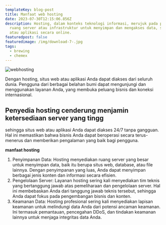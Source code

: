 ```yaml
---
templateKey: blog-post
title: Manfaat web hosting
date: 2023-07-30T12:15:06.856Z
description: Hosting, dalam konteks teknologi informasi, merujuk pada penyediaan
  ruang server atau infrastruktur untuk menyimpan dan mengakses data, situs web,
  atau aplikasi secara online.
featuredpost: false
featuredimage: /img/download-7-.jpg
tags:
  - brewing
  - chemex
---
```

![webhosting](/img/images-17-.jpg)



Dengan hosting, situs web atau aplikasi Anda dapat diakses dari seluruh dunia. Pengguna dari berbagai belahan bumi dapat mengunjungi dan menggunakan layanan Anda, yang membuka peluang bisnis dan koneksi internasional.



## Penyedia hosting cenderung menjamin ketersediaan server yang tingg

sehingga situs web atau aplikasi Anda dapat diakses 24/7 tanpa gangguan. Hal ini memastikan bahwa bisnis Anda dapat beroperasi secara terus-menerus dan memberikan pengalaman yang baik bagi pengguna.





**m﻿anfaat hosting**

1. Penyimpanan Data: Hosting menyediakan ruang server yang besar untuk menyimpan data, baik itu berupa situs web, database, atau file lainnya. Dengan penyimpanan yang luas, Anda dapat menyimpan berbagai jenis konten dan informasi secara efisien.
2. Pengelolaan Server: Layanan hosting sering kali menyediakan tim teknis yang bertanggung jawab atas pemeliharaan dan pengelolaan server. Hal ini membebaskan Anda dari tanggung jawab teknis tersebut, sehingga Anda dapat fokus pada pengembangan bisnis dan konten.
3. Keamanan Data: Hosting profesional sering kali menyediakan lapisan keamanan untuk melindungi data Anda dari potensi ancaman keamanan. Ini termasuk pemantauan, pencegahan DDoS, dan tindakan keamanan lainnya untuk menjaga integritas data Anda.